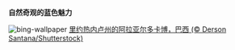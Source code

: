 
**自然奇观的蓝色魅力**

![bing-wallpaper](https://www.bing.com/th?id=OHR.ArraialdoCabo_ZH-CN6202620711_1920x1080.jpg)
[里约热内卢州的阿拉亚尔多卡博，巴西 (© Derson Santana/Shutterstock)](https://www.bing.com/search?q=%E9%98%BF%E6%8B%89%E4%BA%9A%E5%B0%94%E5%A4%9A%E5%8D%A1%E5%8D%9A&amp;form=hpcapt&amp;mkt=zh-cn)
  